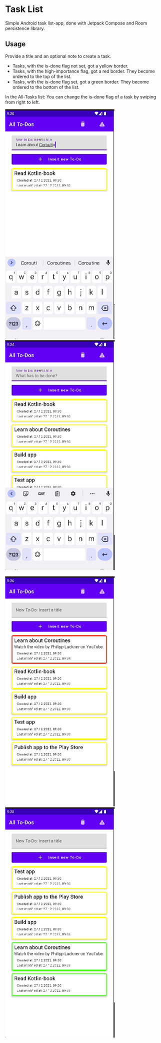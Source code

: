 # Task List

Simple Android task list-app, done with Jetpack Compose and Room persistence library.

## Usage

Provide a title and an optional note to create a task.

- Tasks, with the is-done flag not set, got a yellow border.
- Tasks, with the high-importance flag, got a red border. They become ordered to the top of the list.
- Tasks, with the is-done flag set, got a green border. They become ordered to the bottom of the list.

In the All-Tasks list: You can change the is-done flag of a task by swiping from right to left.



<div>
  <img src="./images/image_1.gif" alt="screenshot 1" width="350" />&nbsp;&nbsp;&nbsp;&nbsp; 
  <img src="./images/image_2.gif" alt="screenshot 2" width="350" />  
</div>
<div>&nbsp;&nbsp;</div>
<div>
  <img src="./images/image_3.gif" alt="screenshot 3" width="350" />&nbsp;&nbsp;&nbsp;&nbsp;
  <img src="./images/image_4.gif" alt="screenshot 4" width="350" />
</div>



